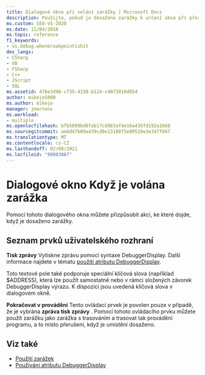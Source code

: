```yaml
---
title: Dialogové okno při volání zarážky | Microsoft Docs
description: Použijte, pokud je dosaženo zarážky k určení akce při přerušení. Můžete určit, že se má zpráva vytisknout, a toto spuštění bude pokračovat.
ms.custom: SEO-VS-2020
ms.date: 11/04/2016
ms.topic: reference
f1_keywords:
- vs.debug.whenbreakpointishit
dev_langs:
- CSharp
- VB
- FSharp
- C++
- JScript
- SQL
ms.assetid: 476e3d98-cf35-4338-b124-cd0f3010d854
author: mikejo5000
ms.author: mikejo
manager: jmartens
ms.workload:
- multiple
ms.openlocfilehash: bfb5099bd0fab17cd983af4e16a435fd192a1668
ms.sourcegitcommit: ae6d47b09a439cd0e13180f5e89510e3e347fd47
ms.translationtype: MT
ms.contentlocale: cs-CZ
ms.lasthandoff: 02/08/2021
ms.locfileid: "99883867"
---
```

# <a name="when-breakpoint-is-hit-dialog-box"></a>Dialogové okno Když je volána zarážka
Pomocí tohoto dialogového okna můžete přizpůsobit akci, ke které dojde, když je dosaženo zarážky.

## <a name="uielement-list"></a>Seznam prvků uživatelského rozhraní
 **Tisk zprávy** Vytiskne zprávu pomocí syntaxe DebuggerDisplay. Další informace najdete v tématu [použití atributu DebuggerDisplay](../debugger/using-the-debuggerdisplay-attribute.md).

 Toto textové pole také podporuje speciální klíčová slova (například $ADDRESS), která lze použít samostatně nebo v rámci složených závorek DebuggerDisplay výrazu. K dispozici jsou uvedená klíčová slova v dialogovém okně.

 **Pokračovat v provádění** Tento ovládací prvek je povolen pouze v případě, že je vybrána **zpráva tisk zprávy** . Pomocí tohoto ovládacího prvku můžete použít zarážku jako zarážka s trasováním a trasovat tak provádění programu, a to místo přerušení, když je umístění dosaženo.

## <a name="see-also"></a>Viz také
- [Použití zarážek](../debugger/using-breakpoints.md)
- [Používání atributu DebuggerDisplay](../debugger/using-the-debuggerdisplay-attribute.md)